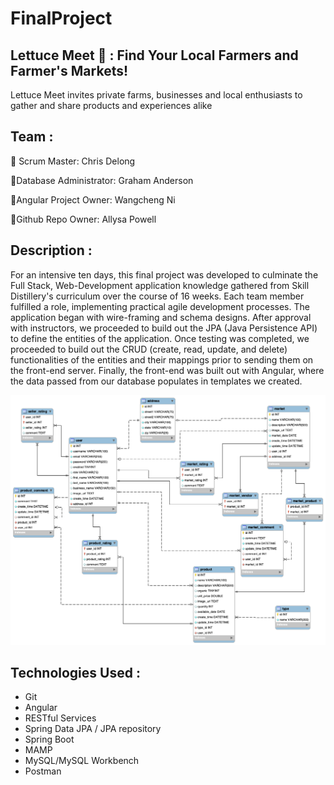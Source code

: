 # FinalProject

## Lettuce Meet 🥕  : Find Your Local Farmers and Farmer's Markets! 
Lettuce Meet invites private farms, businesses and local enthusiasts to gather and share products and experiences alike 

## Team : 
🍄 Scrum Master: Chris Delong 

🥦Database Administrator: Graham Anderson

🥬Angular Project Owner: Wangcheng Ni 

🍅Github Repo Owner: Allysa Powell 

## Description : 
For an intensive ten days, this final project was developed to culminate the Full Stack, Web-Development application knowledge gathered from Skill Distillery's curriculum over the course of 16 weeks. Each team member fulfilled a role, implementing practical agile development processes. The application began with wire-framing and schema designs. After approval with instructors, we proceeded to build out the JPA (Java Persistence API) to define the entities of the application. Once testing was completed, we proceeded to build out the CRUD (create, read, update, and delete) functionalities of the entities and their mappings prior to sending them on the front-end server. Finally, the front-end was built out with Angular, where the data passed from our database populates in templates we created. 

<img height="400" width="580" src="https://github.com/ai24m/FinalProject/blob/main/DB/lettucemeetERR.png"/>





## Technologies Used : 
* Git
* Angular 
* RESTful Services
* Spring Data JPA / JPA repository
* Spring Boot
* MAMP
* MySQL/MySQL Workbench
* Postman 
